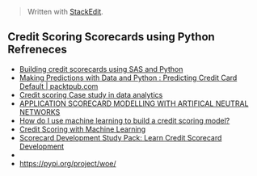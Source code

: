 


> Written with [StackEdit](https://stackedit.io/).

## Credit Scoring Scorecards using Python Refreneces

- [Building credit scorecards using SAS and Python](https://blogs.sas.com/content/subconsciousmusings/2019/01/18/building-credit-scorecards-using-statistical-methods-and-business-logic/)
- [Making Predictions with Data and Python : Predicting Credit Card Default | packtpub.com](https://www.youtube.com/watch?v=zUqa6KcwRhs)
- [Credit scoring Case study in data analytics](https://www2.deloitte.com/content/dam/Deloitte/global/Documents/Financial-Services/gx-be-aers-fsi-credit-scoring.pdf)
- [APPLICATION SCORECARD MODELLING WITH ARTIFICAL NEUTRAL NETWORKS](http://lup.lub.lu.se/luur/download?func=downloadFile&recordOId=8943940&fileOId=8943950)
-  [How do I use machine learning to build a credit scoring model?](https://quant.stackexchange.com/questions/29926/how-do-i-use-machine-learning-to-build-a-credit-scoring-model)
- [Credit Scoring with Machine Learning](https://medium.com/henry-jia/how-to-score-your-credit-1c08dd73e2ed)
- [Scorecard Development Study Pack: Learn Credit Scorecard Development](https://www.youtube.com/watch?v=Cbid8JcIiqs)
- []()
- https://pypi.org/project/woe/
<!--stackedit_data:
eyJoaXN0b3J5IjpbLTMwMTY4NzAyMywxMDY4MzIyNDcyLC0xND
EwMDM5Mjc1XX0=
-->